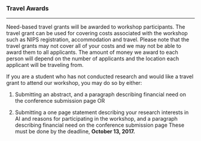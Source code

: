 ### Travel Awards
----
Need-based travel grants will be awarded to workshop participants. The travel grant can be used for covering costs associated with the workshop such as NIPS registration, accommodation and travel. Please note that the travel grants may not cover all of your costs and we may not be able to award them to all applicants. The amount of money we award to each person will depend on the number of applicants and the location each applicant will be traveling from.

If you are a student who has not conducted research and would like a travel grant to attend our workshop, you may do so by either:

1) Submitting an abstract, and a paragraph describing financial need on the conference submission page OR

2) Submitting a one page statement describing your research interests in AI and reasons for participating in the workshop, and a paragraph describing financial need on the conference submission page
These must be done by the deadline, **October 13, 2017.**